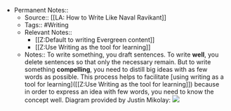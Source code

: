 - Permanent Notes::
    - Source:: [[LA: How to Write Like Naval Ravikant]]
    - Tags:: #Writing
    - Relevant Notes::
        - [[Z:Default to writing Evergreen content]]
        - [[Z:Use Writing as the tool for learning]]
    - Notes::
        To write something, you draft sentences. To write __well__, you delete sentences so that only the necessary remain. But to write something __compelling__, you need to distill big ideas with as few words as possible.
        This process helps to facilitate [using writing as a tool for learning]([[Z:Use Writing as the tool for learning]]) because in order to express an idea with few words, you need to know the concept well. 
        Diagram provided by Justin Mikolay:
            ![](https://cdn.substack.com/image/fetch/w_1456,c_limit,f_auto,q_auto:good/https%3A%2F%2Fbucketeer-e05bbc84-baa3-437e-9518-adb32be77984.s3.amazonaws.com%2Fpublic%2Fimages%2Ff01f9370-a114-4b33-81d7-434ba9e74fa5_500x350.png)
